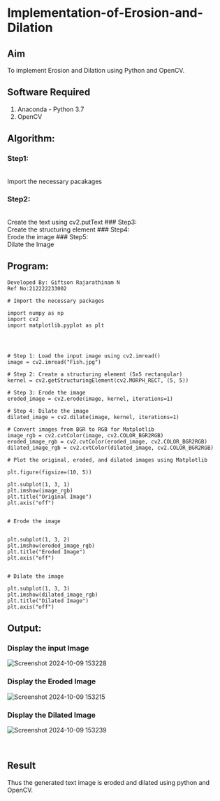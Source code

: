 # Implementation-of-Erosion-and-Dilation
## Aim
To implement Erosion and Dilation using Python and OpenCV.
## Software Required
1. Anaconda - Python 3.7
2. OpenCV
## Algorithm:
### Step1:
<br>
Import the necessary pacakages

### Step2:
<br>
Create the text using cv2.putText
### Step3:
<br>
Create the structuring element
### Step4:
<br>
Erode the image
### Step5:
<br>
Dilate the Image
 
## Program:
```
Developed By: Giftson Rajarathinam N
Ref No:212222233002
```
```
# Import the necessary packages

import numpy as np
import cv2
import matplotlib.pyplot as plt




# Step 1: Load the input image using cv2.imread()
image = cv2.imread("Fish.jpg") 

# Step 2: Create a structuring element (5x5 rectangular)
kernel = cv2.getStructuringElement(cv2.MORPH_RECT, (5, 5))

# Step 3: Erode the image
eroded_image = cv2.erode(image, kernel, iterations=1)

# Step 4: Dilate the image
dilated_image = cv2.dilate(image, kernel, iterations=1)

# Convert images from BGR to RGB for Matplotlib
image_rgb = cv2.cvtColor(image, cv2.COLOR_BGR2RGB)
eroded_image_rgb = cv2.cvtColor(eroded_image, cv2.COLOR_BGR2RGB)
dilated_image_rgb = cv2.cvtColor(dilated_image, cv2.COLOR_BGR2RGB)

# Plot the original, eroded, and dilated images using Matplotlib

plt.figure(figsize=(10, 5))

plt.subplot(1, 3, 1)
plt.imshow(image_rgb)
plt.title("Original Image")
plt.axis("off")


# Erode the image


plt.subplot(1, 3, 2)
plt.imshow(eroded_image_rgb)
plt.title("Eroded Image")
plt.axis("off")


# Dilate the image

plt.subplot(1, 3, 3)
plt.imshow(dilated_image_rgb)
plt.title("Dilated Image")
plt.axis("off")

```
## Output:

### Display the input Image
![Screenshot 2024-10-09 153228](https://github.com/user-attachments/assets/d4f858a5-7f69-447a-b81f-53726f2ddb00)


### Display the Eroded Image
![Screenshot 2024-10-09 153215](https://github.com/user-attachments/assets/b2f2907a-1ec1-41e8-9305-d934719e945e)


### Display the Dilated Image
![Screenshot 2024-10-09 153239](https://github.com/user-attachments/assets/d69756d0-d9e6-4cce-b604-bc7119789da9)

<br>

## Result
Thus the generated text image is eroded and dilated using python and OpenCV.
